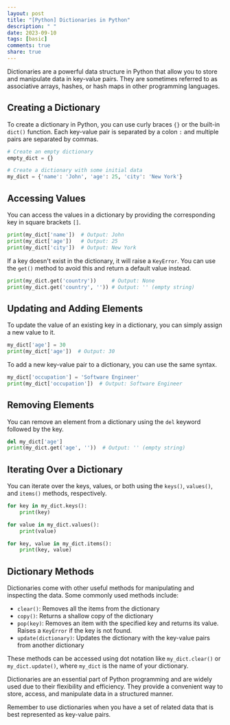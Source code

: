 ```yaml
---
layout: post
title: "[Python] Dictionaries in Python"
description: " "
date: 2023-09-10
tags: [basic]
comments: true
share: true
---
```


Dictionaries are a powerful data structure in Python that allow you to store and manipulate data in key-value pairs. They are sometimes referred to as associative arrays, hashes, or hash maps in other programming languages.

## Creating a Dictionary
To create a dictionary in Python, you can use curly braces `{}` or the built-in `dict()` function. Each key-value pair is separated by a colon `:` and multiple pairs are separated by commas.

```python
# Create an empty dictionary
empty_dict = {}

# Create a dictionary with some initial data
my_dict = {'name': 'John', 'age': 25, 'city': 'New York'}
```

## Accessing Values
You can access the values in a dictionary by providing the corresponding key in square brackets `[]`.

```python
print(my_dict['name'])  # Output: John
print(my_dict['age'])   # Output: 25
print(my_dict['city'])  # Output: New York
```

If a key doesn't exist in the dictionary, it will raise a `KeyError`. You can use the `get()` method to avoid this and return a default value instead.

```python
print(my_dict.get('country'))     # Output: None
print(my_dict.get('country', '')) # Output: '' (empty string)
```

## Updating and Adding Elements
To update the value of an existing key in a dictionary, you can simply assign a new value to it.

```python
my_dict['age'] = 30
print(my_dict['age'])  # Output: 30
```

To add a new key-value pair to a dictionary, you can use the same syntax.

```python
my_dict['occupation'] = 'Software Engineer'
print(my_dict['occupation'])  # Output: Software Engineer
```

## Removing Elements
You can remove an element from a dictionary using the `del` keyword followed by the key.

```python
del my_dict['age']
print(my_dict.get('age', ''))  # Output: '' (empty string)
```

## Iterating Over a Dictionary
You can iterate over the keys, values, or both using the `keys()`, `values()`, and `items()` methods, respectively.

```python
for key in my_dict.keys():
    print(key)

for value in my_dict.values():
    print(value)

for key, value in my_dict.items():
    print(key, value)
```

## Dictionary Methods
Dictionaries come with other useful methods for manipulating and inspecting the data. Some commonly used methods include:

- `clear()`: Removes all the items from the dictionary
- `copy()`: Returns a shallow copy of the dictionary
- `pop(key)`: Removes an item with the specified key and returns its value. Raises a `KeyError` if the key is not found.
- `update(dictionary)`: Updates the dictionary with the key-value pairs from another dictionary

These methods can be accessed using dot notation like `my_dict.clear()` or `my_dict.update()`, where `my_dict` is the name of your dictionary.

Dictionaries are an essential part of Python programming and are widely used due to their flexibility and efficiency. They provide a convenient way to store, access, and manipulate data in a structured manner.

Remember to use dictionaries when you have a set of related data that is best represented as key-value pairs.